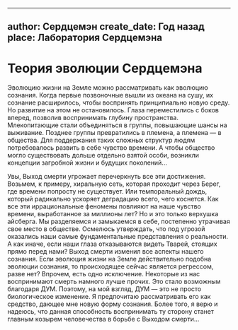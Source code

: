
---
author: Сердцемэн
create_date: Год назад
place: Лаборатория Сердцемэна
---

# Теория эволюции Сердцемэна


Эволюцию жизни на Земле можно рассматривать как эволюцию сознания. Когда первые позвоночные вышли из океана на сушу, их сознание расширилось, чтобы воспринять принципиально новую среду. Но развитие на этом не остановилось. Глаза переместились с боков вперед, позволив воспринимать глубину пространства. Млекопитающие стали объединяться в группы, повышающие шансы на выживание. Позднее группы превратились в племена, а племена — в общества. Для поддержания таких сложных структур людям потребовалось развить в себе чувство времени. А чтобы общество могло существовать дольше отдельно взятой особи, возникли концепции загробной жизни и будущих поколений...


Увы, Выход смерти угрожает перечеркнуть все эти достижения. Возьмем, к примеру, хиральную сеть, которая проходит через Берег, где времени попросту не существует. Или темпоральный дождь, который радикально ускоряет деградацию всего, чего коснется. Как все эти иррациональные феномены повлияют на наше чувство времени, выработанное за миллионы лет? Но и это только верхушка айсберга. Мы разделяемся и замыкаемся в себе, постепенно утрачивая свое место в обществе. Осмелюсь утверждать, что под угрозой оказались наши самые фундаментальные представления о реальности. А как иначе, если наши глаза отказываются видеть Тварей, стоящих прямо перед нами? Выход смерти изменил все аспекты нашего сознания. Если эволюция жизни на Земле действительно подобна эволюции сознания, то происходящее сейчас является регрессом, разве нет? Впрочем, есть одно исключение. Некоторые из нас воспринимают смерть намного лучше прочих. Это стало возможным благодаря ДУМ. Поэтому, на мой взгляд, ДУМ — это не просто биологическое изменение. Я предпочитаю рассматривать его как средство, дающее мне новую форму сознания. Более того, я верю и надеюсь, что данная способность воспринимать ту сторону станет главным козырем человечества в борьбе с Выходом смерти...




